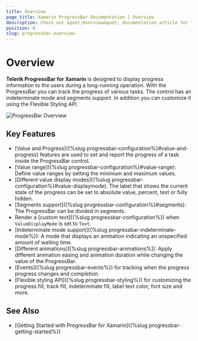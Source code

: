 ```yaml
---
title: Overview
page_title: Xamarin ProgressBar Documentation | Overview
description: Check our &quot;Overview&quot; documentation article for Telerik ProgressBar for Xamarin control.
position: 0
slug: progressbar-overview
---
```


# Overview

**Telerik ProgressBar for Xamarin** is designed to display progress information to the users during a long-running operation. With the ProgressBar you can track the progress of various tasks. The control has an indeterminate mode and segments support. In addition you can customize it using the Flexible Styling API.  

![ProgressBar Overview](images/progressbar-overview.gif)

## Key Features

* [Value and Progress]({%slug progressbar-configuration%}#value-and-progress) features are used to set and report the progress of a task inside the ProgressBar control.
* [Value range]({%slug progressbar-configuration%}#value-range): Define value ranges by setting the minimum and maximum values.
* [Different value display modes]({%slug progressbar-configuration%}#value-displaymode): The label that shows the current state of the progress can be set to absolute value, percent, text or fully hidden.
* [Segments support]({%slug progressbar-configuration%}#segments): The ProgressBar can be divided in segments.
* Render a [custom text]({%slug progressbar-configuration%}) when `ValueDisplayMode` is set to `Text`.
* [Indeterminate mode support]({%slug progressbar-indeterminate-mode%}): A mode that displays an animation indicating an unspecified amount of waiting time.
* [Different animations]([%slug progressbar-animations%]): Apply different animation easing and animation duration while changing the value of the ProgressBar.
* [Events]({%slug progressbar-events%}) for tracking when the progress progress changes and completion.  
* [Flexible styling API]({%slug progressbar-styling%}) for customizing the progress fill, track fill, indeterminate fill, label text color, font size and more.

## See Also

- [Getting Started with ProgressBar for Xamarin]({%slug progressbar-getting-started%})
